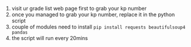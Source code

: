 1) visit ur grade list web page first to grab your kp number
2) once you managed to grab your kp number, replace it in the python script
3) couple of modules need to install `pip install requests beautifulsoup4 pandas`
4) the script will run every 20mins
